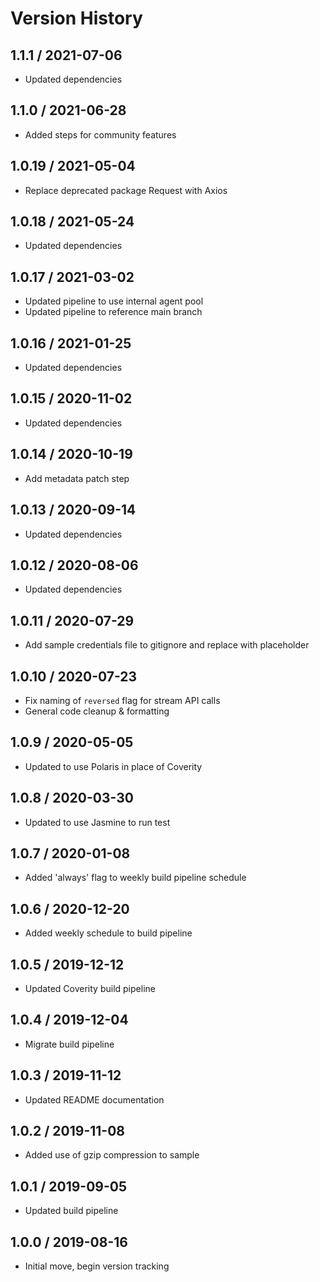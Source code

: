 # Version History

## 1.1.1 / 2021-07-06

- Updated dependencies

## 1.1.0 / 2021-06-28

- Added steps for community features

## 1.0.19 / 2021-05-04

- Replace deprecated package Request with Axios

## 1.0.18 / 2021-05-24

- Updated dependencies

## 1.0.17 / 2021-03-02

- Updated pipeline to use internal agent pool
- Updated pipeline to reference main branch

## 1.0.16 / 2021-01-25

- Updated dependencies

## 1.0.15 / 2020-11-02

- Updated dependencies

## 1.0.14 / 2020-10-19

- Add metadata patch step

## 1.0.13 / 2020-09-14

- Updated dependencies

## 1.0.12 / 2020-08-06

- Updated dependencies

## 1.0.11 / 2020-07-29

- Add sample credentials file to gitignore and replace with placeholder

## 1.0.10 / 2020-07-23

- Fix naming of `reversed` flag for stream API calls
- General code cleanup & formatting

## 1.0.9 / 2020-05-05

- Updated to use Polaris in place of Coverity

## 1.0.8 / 2020-03-30

- Updated to use Jasmine to run test

## 1.0.7 / 2020-01-08

- Added 'always' flag to weekly build pipeline schedule

## 1.0.6 / 2020-12-20

- Added weekly schedule to build pipeline

## 1.0.5 / 2019-12-12

- Updated Coverity build pipeline

## 1.0.4 / 2019-12-04

- Migrate build pipeline

## 1.0.3 / 2019-11-12

- Updated README documentation

## 1.0.2 / 2019-11-08

- Added use of gzip compression to sample

## 1.0.1 / 2019-09-05

- Updated build pipeline

## 1.0.0 / 2019-08-16

- Initial move, begin version tracking
